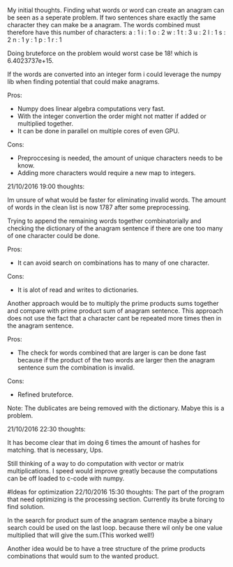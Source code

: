
My initial thoughts.
Finding what words or word can create an anagram can be seen as a seperate problem.
If two sentences share exactly the same character they can make be a anagram.
The words combined must therefore have this number of characters:
a : 1
i : 1
o : 2
w : 1
t : 3
u : 2
l : 1
s : 2
n : 1
y : 1
p : 1
r : 1

Doing bruteforce on the problem would worst case be 18! which is 6.4023737e+15.


If the words are converted into an integer form i could leverage the numpy lib when finding potential
that could make anagrams.

Pros:

- Numpy does linear algebra computations very fast.
- With the integer convertion the order might not matter
  if added or multiplied together.
- It can be done in parallel on multiple cores of even GPU.

Cons:

- Preproccesing is needed, the amount of unique characters needs to be know.
- Adding more characters would require a new map to integers.



21/10/2016 19:00 thoughts:

Im unsure of what would be faster for eliminating invalid words.
The amount of words in the clean list is now 1787 after some preprocessing.

Trying to append the remaining words together combinatorially and checking the dictionary
of the anagram sentence if there are one too many of one character could be done.

Pros:

- It can avoid search on combinations has to many of one character.

Cons:

- It is alot of read and writes to dictionaries.


Another approach would be to multiply the prime products sums together and compare with
prime product sum of anagram sentence. This approach does not use the fact that a character
cant be repeated more times then in the anagram sentence.

Pros:

- The check for words combined that are larger is can be done fast
because if the product of the two words are larger then the anagram sentence sum
the combination is invalid.

Cons:

- Refined bruteforce.

Note:
The dublicates are being removed with the dictionary. Mabye this is a problem.


21/10/2016 22:30 thoughts:

It has become clear that im doing 6 times the amount of hashes for matching.
that is necessary, Ups.

Still thinking of a way to do computation with vector or matrix multiplications.
I speed would improve greatly because the computations can be off loaded to c-code with numpy.

#Ideas for optimization
22/10/2016 15:30 thoughts:
The part of the program that need optimizing is the processing section.
Currently its brute forcing to find solution.

In the search for product sum of the anagram sentence maybe a binary search could be used on the last loop.
because there wil only be one value multiplied that will give the sum.(This worked well!)

Another idea would be to have a tree structure of the prime products combinations that would
sum to the wanted product.







